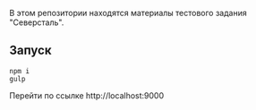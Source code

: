В этом репозитории находятся материалы тестового задания "Северсталь".

## Запуск
```
npm i
gulp
```
Перейти по ссылке http://localhost:9000
